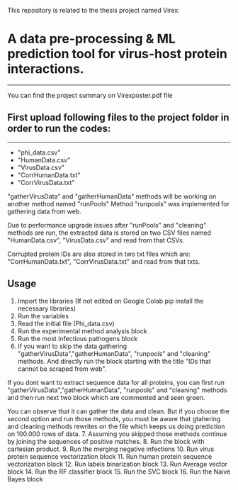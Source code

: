 This repository is related to the thesis project named Virex: 
# A data pre-processing & ML prediction tool for virus-host protein interactions.
-------------------------------------------------

You can find the project summary on Virexposter.pdf file

## First upload following files to the project folder in order to run the codes:
-------------------------------------------------------------

* "phi_data.csv"
* "HumanData.csv"
* "VirusData.csv"
* "CorrHumanData.txt"
* "CorrVirusData.txt" 

"gatherVirusData" and "gatherHumanData" methods will be working on another method named "runPools"
Method "runpools" was implemented for gathering data from web. 

Due to performance upgrade issues after "runPools" and "cleaning" methods are run, the extracted data is stored on two CSV files named
"HumanData.csv", "VirusData.csv" and read from that CSVs.

Corrupted protein IDs are also stored in two txt files which are:
"CorrHumanData.txt", "CorrVirusData.txt" and read from that txts.

## Usage

1. Import the libraries (If not edited on Google Colab pip install the necessary libraries)
2. Run the variables
3. Read the initial file (Phi_data.csv)
4. Run the experimental method analysis block
5. Run the most infectious pathogens block
6. If you want to skip the data gathering "gatherVirusData","gatherHumanData",
"runpools" and "cleaning" methods. And directly run the  block starting with the title "IDs that cannot be scraped from web".

If you dont want to extract sequence data for all proteins, you can first run "gatherVirusData","gatherHumanData",
"runpools" and "cleaning" methods and then run next two block which are commented and seen green. 

You can observe that it can gather the data and clean. But if you choose the second option and run those methods, 
you must be aware that gtahering and cleaning methods rewrites on the file which keeps us doing prediction on 100.000 rows of data.
7. Assuming you skipped those methods continue by joining the sequences of positive matches.
8. Run the block with cartesian product.
9. Run the merging negative infections
10. Run virus protein sequence vectorization block
11. Run human protein sequence vectorization block
12. Run labels binarization block
13. Run Average vector block
14. Run the RF classifier block
15. Run the SVC block
16. Run the Naive Bayes block
